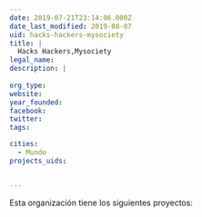 ```yaml
---
date: 2019-07-21T23:14:06.000Z
date_last_modified: 2019-08-07
uid: hacks-hackers-mysociety
title: |
  Hacks Hackers,Mysociety
legal_name: 
description: |
  
org_type: 
website: 
year_founded: 
facebook: 
twitter: 
tags:

cities: 
  - Mundo
projects_uids:


---
```


Esta organización tiene los siguientes proyectos:


